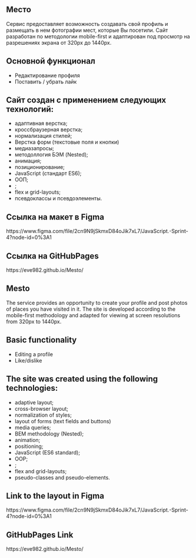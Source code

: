 <h2>Место</h2>

Сервис предоставляет возможность создавать свой профиль и размещать в нем фотографии мест, которые Вы посетили. Сайт разработан по методологии mobile-first и адаптирован под просмотр на разрешениях экрана от 320px до 1440px.

<h2>Основной функционал</h2>
<ul>
    <li>Редактирование профиля</li>
    <li>Поставить / убрать лайк</li>
</ul>

<h2>Сайт создан с применением следующих технологий:</h2>
<ul>
    <li>адаптивная верстка;</li>
    <li>кроссбраузерная верстка;</li>
    <li>нормализация стилей;</li>
    <li>Верстка форм (текстовые поля и кнопки)</li>
    <li>медиазапросы;</li>
    <li>методоллогия БЭМ (Nested);</li>
    <li>анимация;</li>
    <li>позиционирование;</li>
    <li>JavaScript (стандарт ES6);</li>
    <li>ООП;</li>
    <li>;</li>
    <li>flex и grid-layouts;</li>
    <li>псевдоклассы и псевдоэлементы.</li>
</ul>
  
<h2>Ссылка на макет в Figma</h2>
https://www.figma.com/file/2cn9N9jSkmxD84oJik7xL7/JavaScript.-Sprint-4?node-id=0%3A1

<h2>Ссылка на GitHubPages</h2>
https://eve982.github.io/Mesto/


<h2>Mesto</h2>

The service provides an opportunity to create your profile and post photos of places you have visited in it. The site is developed according to the mobile-first methodology and adapted for viewing at screen resolutions from 320px to 1440px.

<h2>Basic functionality</h2>
<ul>
    <li>Editing a profile</li>
    <li>Like/dislike</li>
</ul>

<h2>The site was created using the following technologies:</h2>
<ul>
    <li>adaptive layout;</li>
    <li>cross-browser layout;</li>
    <li>normalization of styles;</li>
    <li>layout of forms (text fields and buttons)</li>
    <li>media queries;</li>
    <li>BEM methodology (Nested);</li>
    <li>animation;</li>
    <li>positioning;</li>
    <li>JavaScript (ES6 standard);</li>
    <li>OOP;</li>
    <li>;</li>
    <li>flex and grid-layouts;</li>
    <li>pseudo-classes and pseudo-elements.</li>
</ul>

<h2>Link to the layout in Figma</h2>
https://www.figma.com/file/2cn9N9jSkmxD84oJik7xL7/JavaScript.-Sprint-4?node-id=0%3A1

<h2>GitHubPages Link</h2>
https://eve982.github.io/Mesto/